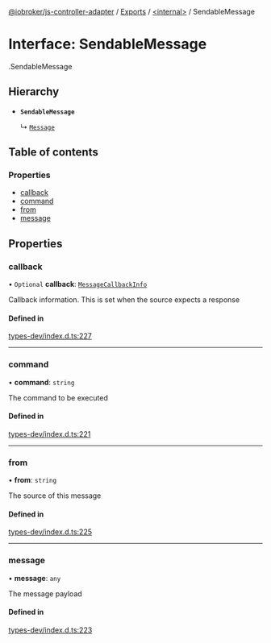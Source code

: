 [@iobroker/js-controller-adapter](../README.md) / [Exports](../modules.md) / [<internal\>](../modules/internal_.md) / SendableMessage

# Interface: SendableMessage

[<internal>](../modules/internal_.md).SendableMessage

## Hierarchy

- **`SendableMessage`**

  ↳ [`Message`](internal_.Message.md)

## Table of contents

### Properties

- [callback](internal_.SendableMessage.md#callback)
- [command](internal_.SendableMessage.md#command)
- [from](internal_.SendableMessage.md#from)
- [message](internal_.SendableMessage.md#message)

## Properties

### callback

• `Optional` **callback**: [`MessageCallbackInfo`](internal_.MessageCallbackInfo.md)

Callback information. This is set when the source expects a response

#### Defined in

[types-dev/index.d.ts:227](https://github.com/ioBroker/ioBroker.js-controller/blob/86a55dad/packages/types-dev/index.d.ts#L227)

___

### command

• **command**: `string`

The command to be executed

#### Defined in

[types-dev/index.d.ts:221](https://github.com/ioBroker/ioBroker.js-controller/blob/86a55dad/packages/types-dev/index.d.ts#L221)

___

### from

• **from**: `string`

The source of this message

#### Defined in

[types-dev/index.d.ts:225](https://github.com/ioBroker/ioBroker.js-controller/blob/86a55dad/packages/types-dev/index.d.ts#L225)

___

### message

• **message**: `any`

The message payload

#### Defined in

[types-dev/index.d.ts:223](https://github.com/ioBroker/ioBroker.js-controller/blob/86a55dad/packages/types-dev/index.d.ts#L223)
